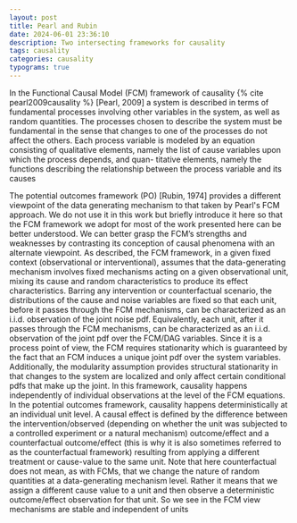 ```yaml
---
layout: post
title: Pearl and Rubin
date: 2024-06-01 23:36:10
description: Two intersecting frameworks for causality
tags: causality
categories: causality
typograms: true
---
```


In the Functional Causal Model (FCM) framework of causality  {% cite pearl2009causality %} <d-cite key="pearl2009causality"></d-cite> [Pearl, 2009] a system is described in
terms of fundamental processes involving other variables in the system, as well as
random quantities. The processes chosen to describe the system must be fundamental in the sense that 
changes to one of the processes do not affect the others.
Each process variable is modeled by an equation consisting of qualitative elements,
namely the list of cause variables upon which the process depends, and quan-
titative elements, namely the functions describing the relationship between the
process variable and its causes

The potential outcomes framework (PO) [Rubin, 1974] provides a different viewpoint of the
data generating mechanism to that taken by Pearl's FCM approach. We do not use it in this
work but briefly introduce it here so that the FCM framework we adopt for most of the
work presented here can be better understood. We can better grasp the FCM’s strengths
and weaknesses by contrasting its conception of causal phenomena with an alternate
viewpoint. As described, the FCM framework, in a given fixed context (observational or
interventional), assumes that the data-generating mechanism involves fixed mechanisms
acting on a given observational unit, mixing its cause and random characteristics to
produce its effect characteristics. Barring any intervention or counterfactual scenario, the
distributions of the cause and noise variables are fixed so that each unit, before it passes
through the FCM mechanisms, can be characterized as an i.i.d. observation of the joint
noise pdf. Equivalently, each unit, after it passes through the FCM mechanisms, can
be characterized as an i.i.d. observation of the joint pdf over the FCM/DAG variables.
Since it is a process point of view, the FCM requires stationarity which is guaranteed by
the fact that an FCM induces a unique joint pdf over the system variables. Additionally,
the modularity assumption provides structural stationarity in that changes to the system
are localized and only affect certain conditional pdfs that make up the joint. In this
framework, causality happens independently of individual observations at the level of the
FCM equations. In the potential outcomes framework, causality happens deterministically
at an individual unit level. A causal effect is defined by the difference between the
intervention/observed (depending on whether the unit was subjected to a controlled
experiment or a natural mechanism) outcome/effect and a counterfactual outcome/effect
(this is why it is also sometimes referred to as the counterfactual framework) resulting
from applying a different treatment or cause-value to the same unit. Note that here
counterfactual does not mean, as with FCMs, that we change the nature of random
quantities at a data-generating mechanism level. Rather it means that we assign a different
cause value to a unit and then observe a deterministic outcome/effect observation for
that unit. So we see in the FCM view mechanisms are stable and independent of units
